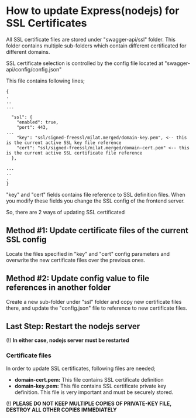 
# How to update Express(nodejs) for SSL Certificates

All SSL certificate files are stored under "swagger-api/ssl" folder. This folder contains multiple sub-folders which contain different certificated for different domains.

SSL certificate selection is controlled by the config file located at "swagger-api/config/config.json"

This file contains following lines;

```
{
.
..
...

  "ssl": {
    "enabled": true,
    "port": 443,
...
    "key": "ssl/signed-freessl/milat.merged/domain-key.pem", <-- this is the current active SSL key file reference
    "cert": "ssl/signed-freessl/milat.merged/domain-cert.pem" <-- this is the current active SSL certificate file reference
  },

...
..
.
}

```

"key" and "cert" fields contains file reference to SSL definition files. When you modify these fields you change the SSL config of the frontend server.

So, there are 2 ways of updating SSL certificated

## Method #1: Update certificate files of the current SSL config

Locate the files specified in "key" and "cert" config parameters and overwrite the new certificate files over the previous ones.

## Method #2: Update config value to file references in another folder
Create a new sub-folder under "ssl" folder and copy new certificate files there, and update the "config.json" file to reference to new certificate files.

## Last Step: Restart the nodejs server
(!) **In either case, nodejs server must be restarted**

### Certificate files
In order to update SSL certificates, following files are needed;

- **domain-cert.pem:** This file contains SSL certificate definition
- **domain-key.pem:** This file contains SSL certificate private key definition. This file is very important and must be securely stored.

(!) **PLEASE DO NOT KEEP MULTIPLE COPIES OF PRIVATE-KEY FILE, DESTROY ALL OTHER COPIES IMMEDIATELY**
